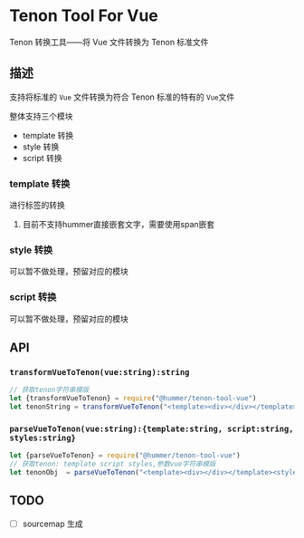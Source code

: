 # Tenon Tool For Vue
Tenon 转换工具——将 Vue 文件转换为 Tenon 标准文件
## 描述
支持将标准的 `Vue` 文件转换为符合 Tenon 标准的特有的 `Vue`文件

整体支持三个模块
- template 转换
- style 转换
- script 转换
### template 转换
进行标签的转换
1. 目前不支持hummer直接嵌套文字，需要使用span嵌套
### style 转换
可以暂不做处理，预留对应的模块
### script 转换
可以暂不做处理，预留对应的模块

## API
### `transformVueToTenon(vue:string):string`

```javascript
// 获取tenon字符串模版
let {transformVueToTenon} = require("@hummer/tenon-tool-vue")
let tenonString = transformVueToTenon("<template><div></div></template><style></style><script></script>"); 
```
### `parseVueToTenon(vue:string):{template:string, script:string, styles:string}`
```js
let {parseVueToTenon} = require("@hummer/tenon-tool-vue")
// 获取tenon: template script styles,参数vue字符串模版
let tenonObj  = parseVueToTenon("<template><div></div></template><style></style><script></script>")
```

## TODO
- [ ] sourcemap 生成